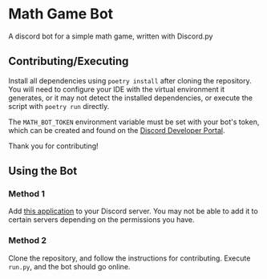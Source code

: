 # Math Game Bot

A discord bot for a simple math game, written with Discord.py

## Contributing/Executing

Install all dependencies using `poetry install` after cloning the repository. You will need to configure your IDE with the virtual environment it generates, or it may not detect the installed dependencies, or execute the script with `poetry run` directly.

The `MATH_BOT_TOKEN` environment variable must be set with your bot's token, which can be created and found on the [Discord Developer Portal](https://discord.com/developers/).

Thank you for contributing!

## Using the Bot

### Method 1

Add [this application](https://discord.com/api/oauth2/authorize?client_id=1204659279936880690&permissions=8&scope=bot) to your Discord server. You may not be able to add it to certain servers depending on the permissions you have.

### Method 2

Clone the repository, and follow the instructions for contributing. Execute `run.py`, and the bot should go online.
